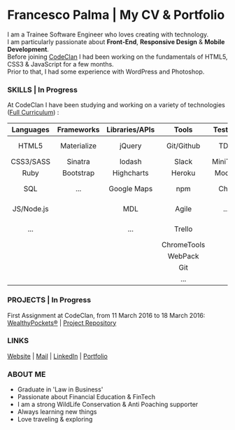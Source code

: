 # Francesco Palma | My CV & Portfolio 
  
I am a Trainee Software Engineer who loves creating with technology.  
I am particularly passionate about **Front-End**, **Responsive Design** & **Mobile Development**.  
Before joining [CodeClan](http://codeclan.com) I had been working on the fundamentals of HTML5, CSS3 & JavaScript for a few months.  
Prior to that, I had some experience with WordPress and Photoshop.

### SKILLS | In Progress

At CodeClan I have been studying and working on a variety of technologies ([Full Curriculum](https://github.com/FrancescoPalma/CodeClan---CX3)) :

| Languages | Frameworks  | Libraries/APIs | Tools     | Testing | Databases | Design        | Mobile |
|:---------:|:-----------:|:--------------:|:---------:|:-------:|:---------:|:-------------:|:------:|
|HTML5      |Materialize  | jQuery         |Git/Github |TDD      |PostGreSQL |Adobe PS basics|...     |
|CSS3/SASS  |Sinatra      | lodash         |Slack      |MiniTest |MongoDB    |UX             |        |
|Ruby       |Bootstrap    | Highcharts     |Heroku     |Mocha    |           |UI             |        |
|SQL        |...          | Google Maps    |npm        |Chai     |           |Responsive Web |        |
|JS/Node.js |             | MDL            |Agile      |...      |           |Mobile-First   |        |
|...        |             | ...            |Trello     |         |           |Material Design|        |
|           |             |                |ChromeTools|         |           |BEM            |        |
|           |             |                |WebPack    |         |           |...            |        |  
|           |             |                |Git        |         |           |               |        |  
|           |             |                |...        |         |           |               |        |  
    
### PROJECTS | In Progress
  
First Assignment at CodeClan, from 11 March 2016 to 18 March 2016: [WealthyPockets®](https://wealthypockets.herokuapp.com/) | [Project Repository](https://github.com/FrancescoPalma/CodeClan_Assignment_1)  
  
### LINKS

[Website](http://intermundi.it) | [Mail](mailto:fpfrancescopalma7@gmail.com) | [LinkedIn](https://it.linkedin.com/in/palmafrancesco) | [Portfolio](http://intermundi.it/en/francesco/portfolio/)

### ABOUT ME
* Graduate in 'Law in Business'
* Passionate about Financial Education & FinTech
* I am a strong WildLife Conservation & Anti Poaching supporter
* Always learning new things
* Love traveling & exploring
